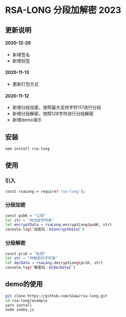 # RSA-LONG 分段加解密 2023

## 更新说明
#### 2020-12-29
- 新增签名
- 新增验签
#### 2020-11-13
- 更新打包方式

#### 2020-11-12
- 新增分段加密，按照最大支持字符117进行分段
- 新增分段解密，按照128字符进行分段解密
- 新增demo演示

## 安装
```bash
npm install rsa-long
```

## 使用

### 引入
```bash
const rsaLong = require('rsa-long');
```

### 分段加密

```bash
const pubK = "公钥"
let str = "待加密字符串"
let encryptData = rsaLong.encryptLong(pubK, str)
console.log(`加密后：${encryptData}`)
```

### 分段解密
```bash
const priK = "私钥"
let str = "待解密的字符串"
let decData = rsaLong.decryptLong(priK, str)
console.log(`解密后：${decData}`)
```

## demo的使用
```bash
git clone https://github.com/S1ow/rsa-long.git
cd rsa-long/example
yarn install
node index.js
```